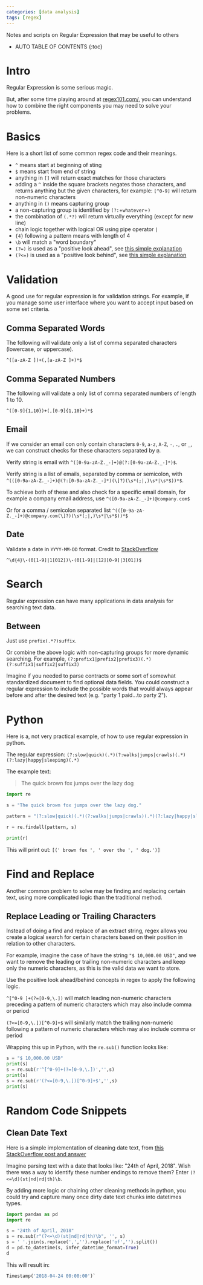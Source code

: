 ```yaml
---
categories: [data analysis]
tags: [regex]
---
```


Notes and scripts on Regular Expression that may be useful to others

<!-- excerpt separator -->

* AUTO TABLE OF CONTENTS
{:toc}

# Intro

Regular Expression is some serious magic.  

But, after some time playing around at [regex101.com/](https://regex101.com/), you can understand how to combine the right components you may need to solve your problems.  

# Basics

Here is a short list of some common regex code and their meanings.  

  - `^` means start at beginning of sting
  - `$` means start from end of string
  - anything in `[]` will return exact matches for those characters
  - adding a `^` inside the square brackets negates those characters, and returns anything but the given characters, for example: `[^0-9]` will return non-numeric characters  
  - anything in `()` means capturing group
  - a non-capturing group is identified by `(?:`+`whatever`+`)`
  - the combination of `(.*?)` will return virtually everything (except for new line)
  - chain logic together with logical OR using pipe operator `|`
  - `{4}` following a pattern means with length of 4
  - `\b` will match a "word boundary"
  - `(?=)` is used as a "positive look ahead", see [this simple explanation](https://stackoverflow.com/a/2973495/5356898)
  - `(?<=)` is used as a "positive look behind", see [this simple explanation](https://stackoverflow.com/a/2973495/5356898)

# Validation

A good use for regular expression is for validation strings. For example, if you manage some user interface where you want to accept input based on some set criteria.  

## Comma Separated Words

The following will validate only a list of comma separated characters (lowercase, or uppercase).  

`^([a-zA-Z ])+(,[a-zA-Z ]+)*$`

## Comma Separated Numbers

The following will validate a only list of comma separated numbers of length 1 to 10.  

`^([0-9]{1,10})+(,[0-9]{1,10}+)*$`  

## Email

If we consider an email con only contain characters `0-9`, `a-z`, `A-Z`, `-`, `.`, or `_`, we can construct checks for these characters separated by `@`.  

Verify string is email with `^([0-9a-zA-Z._-]+)@(?:[0-9a-zA-Z._-]*)$`.  

Verify string is a list of emails, separated by comma or semicolon, with `^(([0-9a-zA-Z._-]+)@(?:[0-9a-zA-Z._-]*)(\]?)(\s*(;|,)\s*|\s*$))*$`.  

To achieve both of these and also check for a specific email domain, for example a company email address, use `^([0-9a-zA-Z._-]+)@company.com$`  

Or for a comma / semicolon separated list `^(([0-9a-zA-Z._-]+)@company.com(\]?)(\s*(;|,)\s*|\s*$))*$`  

## Date

Validate a date in `YYYY-MM-DD` format. Credit to [StackOverflow](https://stackoverflow.com/a/22061879/5356898)  

```
^\d{4}\-(0[1-9]|1[012])\-(0[1-9]|[12][0-9]|3[01])$
```

# Search

Regular expression can have many applications in data analysis for searching text data.  

## Between

Just use `prefix(.*?)suffix`.  

Or combine the above logic with non-capturing groups for more dynamic searching. For example, `(?:prefix1|prefix2|prefix3)(.*)(?:suffix1|suffix2|suffix3)`  

Imagine if you needed to parse contracts or some sort of somewhat standardized document to find optional data fields. You could construct a regular expression to include the possible words that would always appear before and after the desired text (e.g. "party 1 paid...to party 2").  

# Python

Here is a, not very practical example, of how to use regular expression in python.  

The regular expression: `(?:slow|quick)(.*)(?:walks|jumps|crawls)(.*)(?:lazy|happy|sleeping)(.*)`  

The example text:  
> The quick brown fox jumps over the lazy dog  

```python
import re

s = "The quick brown fox jumps over the lazy dog."

pattern = "(?:slow|quick)(.*)(?:walks|jumps|crawls)(.*)(?:lazy|happy|sleeping)(.*)"

r = re.findall(pattern, s)

print(r)
```

This will print out: `[(' brown fox ', ' over the ', ' dog.')]`  

# Find and Replace

Another common problem to solve may be finding and replacing certain text, using more complicated logic than the traditional method.  

## Replace Leading or Trailing Characters

Instead of doing a find and replace of an extract string, regex allows you create a logical search for certain characters based on their position in relation to other characters.  

For example, imagine the case of have the string `"$ 10,000.00 USD"`, and we want to remove the leading or trailing non-numeric characters and keep only the numeric characters, as this is the valid data we want to store.  

Use the positive look ahead/behind concepts in regex to apply the following logic.  

`^[^0-9 ]+(?=[0-9,\.])` will match leading non-numeric characters preceding a pattern of numeric characters which may also include comma or period  

`(?<=[0-9,\.])[^0-9]+$` will similarly match the trailing non-numeric following a pattern of numeric characters which may also include comma or period  

Wrapping this up in Python, with the `re.sub()` function looks like:  

```python
s = "$ 10,000.00 USD"
print(s)
s = re.sub(r'^[^0-9]+(?=[0-9,\.])','',s)
print(s)
s = re.sub(r'(?<=[0-9,\.])[^0-9]+$','',s)
print(s)
```

# Random Code Snippets

## Clean Date Text

Here is a simple implementation of cleaning date text, from [this StackOverflow post and answer](https://stackoverflow.com/a/14478473/5356898)  

Imagine parsing text with a date that looks like: "24th of April, 2018". Wish there was a way to identify these number endings to remove them? Enter `(?<=\d)(st|nd|rd|th)\b`.  

By adding more logic or chaining other cleaning methods in python, you could try and capture many once dirty date text chunks into datetimes types.  

```python
import pandas as pd
import re

s = "24th of April, 2018"
s = re.sub(r"(?<=\d)(st|nd|rd|th)\b", '', s)
s = ' '.join(s.replace(',','').replace('of','').split())
d = pd.to_datetime(s, infer_datetime_format=True)
d
```

This will result in:  

```python
Timestamp('2018-04-24 00:00:00')`
```
